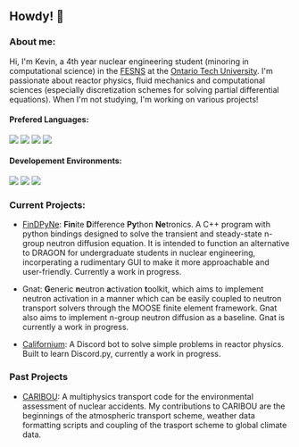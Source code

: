 ## Howdy! 👋

### About me:
Hi, I'm Kevin, a 4th year nuclear engineering student (minoring in computational science) in the [FESNS](https://nuclear.ontariotechu.ca/index.php) at the [Ontario Tech University](https://ontariotechu.ca/). I'm passionate about reactor physics, fluid mechanics and computational sciences (especially discretization schemes for solving partial differential equations). When I'm not studying, I'm working on various projects!

#### Prefered Languages:
<img src="https://img.shields.io/badge/Python-%233776AB.svg?&style=flat-square&logo=python&logoColor=yellow"> <img src="https://img.shields.io/badge/Matlab-white.svg?&style=flat-square&logo=Mathworks&logoColor=orange"> <img src="https://img.shields.io/badge/C++-%2300599C.svg?&style=flat-square&logo=c%2B%2B&logoColor=white"> <img src="https://img.shields.io/badge/Java-white.svg?&style=flat-square&logo=java&logoColor=orange"> 

#### Developement Environments:
<img src="https://img.shields.io/badge/Atom-66595C.svg?&style=flat-square&logo=atom&logoColor=white"> <img src="https://img.shields.io/badge/IDEA-purple.svg?&style=flat-square&logo=intellij-idea&logoColor=white"> <img src="https://img.shields.io/badge/PyCharm-1bd88b.svg?&style=flat-square&logo=pycharm&logoColor=white">

### Current Projects:

- [FinDPyNe](https://github.com/ksawatzky777/FinDPyNE): **Fin**ite **D**ifference **Py**thon **Ne**tronics. A C++ program with python bindings designed to solve the transient and steady-state n-group neutron diffusion equation. It is intended to function an alternative to DRAGON for undergraduate students in nuclear engineering, incorperating a rudimentary GUI to make it more approachable and user-friendly. Currently a work in progress.

- Gnat: **G**eneric **n**eutron **a**ctivation **t**oolkit, which aims to implement neutron activation in a manner which can be easily coupled to neutron transport solvers through the MOOSE finite element framework. Gnat also aims to implement n-group neutron diffusion as a baseline. Gnat is currently a work in progress.

- [Californium](https://github.com/ksawatzky777/Californium): A Discord bot to solve simple problems in reactor physics. Built to learn Discord.py, currently a work in progress.

### Past Projects

- [CARIBOU](https://github.com/ksawatzky777/caribou): A multiphysics transport code for the environmental assessment of nuclear accidents. My contributions to CARIBOU are the beginnings of the atmospheric transport scheme, weather data formatting scripts and coupling of the trasport scheme to global climate data.

<!--
**ksawatzky777/ksawatzky777** is a ✨ _special_ ✨ repository because its `README.md` (this file) appears on your GitHub profile.

Here are some ideas to get you started:

- 🔭 I’m currently working on ...
- 🌱 I’m currently learning ...
- 👯 I’m looking to collaborate on ...
- 🤔 I’m looking for help with ...
- 💬 Ask me about ...
- 📫 How to reach me: ...
- 😄 Pronouns: ...
- ⚡ Fun fact: ...
-->
